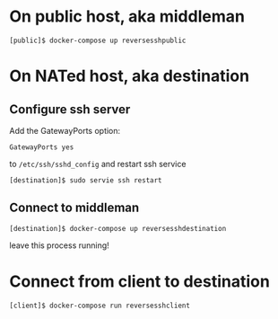 # On public host, aka middleman

```
[public]$ docker-compose up reversesshpublic
```

# On NATed host, aka destination
## Configure ssh server
Add the GatewayPorts option:
```
GatewayPorts yes
```
to `/etc/ssh/sshd_config` and restart ssh service

```
[destination]$ sudo servie ssh restart
```

## Connect to middleman
```
[destination]$ docker-compose up reversesshdestination
```
leave this process running!

# Connect from client to destination
```
[client]$ docker-compose run reversesshclient
```
